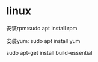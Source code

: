 # linux
安装rpm:sudo apt install rpm

安装yum: sudo apt install yum

sudo apt-get install build-essential
